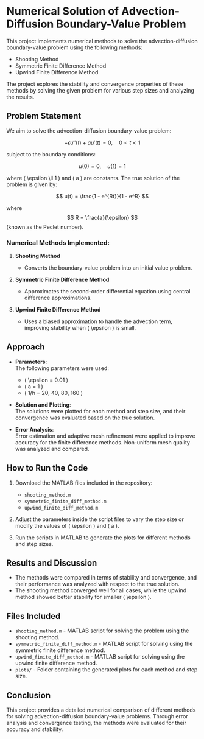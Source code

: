 # Numerical Solution of Advection-Diffusion Boundary-Value Problem

This project implements numerical methods to solve the advection-diffusion boundary-value problem using the following methods:
- Shooting Method
- Symmetric Finite Difference Method
- Upwind Finite Difference Method

The project explores the stability and convergence properties of these methods by solving the given problem for various step sizes and analyzing the results.

## Problem Statement

We aim to solve the advection-diffusion boundary-value problem:

$$ -\epsilon u''(t) + a u'(t) = 0, \quad 0 < t < 1 $$

subject to the boundary conditions:

$$ u(0) = 0, \quad u(1) = 1 $$

where \( \epsilon \ll 1 \) and \( a \) are constants. The true solution of the problem is given by:

$$ u(t) = \frac{1 - e^{Rt}}{1 - e^R} $$

where $$ R = \frac{a}{\epsilon} $$ (known as the Peclet number).

### Numerical Methods Implemented:
1. **Shooting Method**
   - Converts the boundary-value problem into an initial value problem.
   
2. **Symmetric Finite Difference Method**
   - Approximates the second-order differential equation using central difference approximations.
   
3. **Upwind Finite Difference Method**
   - Uses a biased approximation to handle the advection term, improving stability when \( \epsilon \) is small.

## Approach

- **Parameters**:  
  The following parameters were used:
  - \( \epsilon = 0.01 \)
  - \( a = 1 \)
  - \( 1/h = 20, 40, 80, 160 \)

- **Solution and Plotting**:  
  The solutions were plotted for each method and step size, and their convergence was evaluated based on the true solution.

- **Error Analysis**:  
  Error estimation and adaptive mesh refinement were applied to improve accuracy for the finite difference methods. Non-uniform mesh quality was analyzed and compared.

## How to Run the Code

1. Download the MATLAB files included in the repository:
   - `shooting_method.m`
   - `symmetric_finite_diff_method.m`
   - `upwind_finite_diff_method.m`

2. Adjust the parameters inside the script files to vary the step size or modify the values of \( \epsilon \) and \( a \).

3. Run the scripts in MATLAB to generate the plots for different methods and step sizes.

## Results and Discussion

- The methods were compared in terms of stability and convergence, and their performance was analyzed with respect to the true solution.
- The shooting method converged well for all cases, while the upwind method showed better stability for smaller \( \epsilon \).

## Files Included

- `shooting_method.m` - MATLAB script for solving the problem using the shooting method.
- `symmetric_finite_diff_method.m` - MATLAB script for solving using the symmetric finite difference method.
- `upwind_finite_diff_method.m` - MATLAB script for solving using the upwind finite difference method.
- `plots/` - Folder containing the generated plots for each method and step size.

## Conclusion

This project provides a detailed numerical comparison of different methods for solving advection-diffusion boundary-value problems. Through error analysis and convergence testing, the methods were evaluated for their accuracy and stability.
